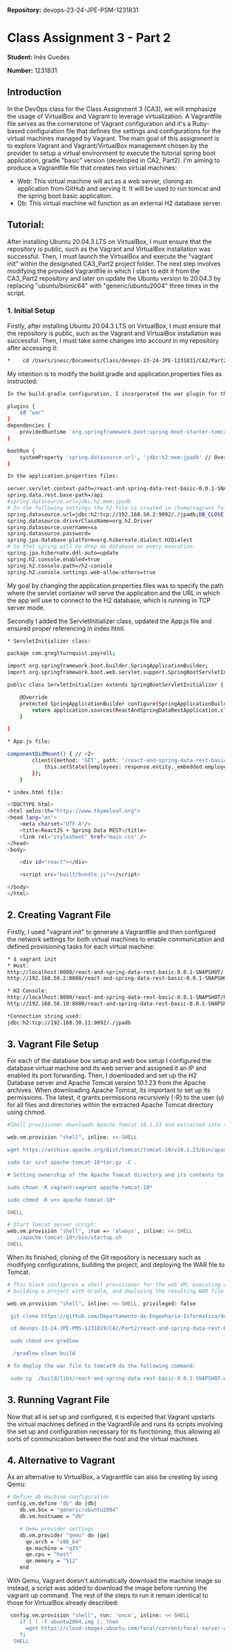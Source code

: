 


<strong>Repository:</strong> devops-23-24-JPE-PSM-1231831
 <p></p>

# Class Assignment 3 - Part 2

<p></p>

<strong>Student: </strong>
Inês Guedes
 <p></p>

<strong>Number:</strong>
1231831
<p></p>

<p>
</p>
<p></p>

## Introduction
In the DevOps class for the Class Assignment 3 (CA3), we will emphasize the usage of VirtualBox and Vagrant to leverage virtualization.
A Vagrantfile file serves as the cornerstone of Vagrant configuration and it's a Ruby-based configuration file that defines the settings and configurations for the virtual machines managed by Vagrant.
The main goal of this assignment is to explore Vagrant and Vagrant/VirtualBox management  chosen by the provider to setup a virtual environment to execute the tutorial spring boot application, gradle ”basic” version (developed in CA2, Part2). I'm aiming to produce a Vagrantfile file that creates two virtual machines:

* Web: This virtual machine will act as a web server, cloning an application from GitHub and serving it. It will be used to run tomcat and the spring boot basic application.
* Db: This virtual machine wil function as an external H2 database server.
<p></p>
<p></p>

## Tutorial: 
<p></p>
<p></p>

After installing Ubuntu 20.04.3 LTS on VirtualBox, I must ensure that the repository is public, such as the Vagrant and VirtualBox installation was successful.
Then, I must launch the VirtualBox and execute the "vagrant init" within the designated CA3_Part2 project folder.
The next step involves modifying the provided Vagrantfile in which I start to edit it from the CA3_Part2 repository and later on update the Ubuntu version to 20.04.3 by replacing "ubuntu/bionic64" with "generic/ubuntu2004" three times in the script.

<p></p>
<p></p>

### 1. Initial Setup
<p></p>
Firstly, after installing Ubuntu 20.04.3 LTS on VirtualBox, I must ensure that the repository is public, such as the Vagrant and VirtualBox installation was successful.
Then, I must take some changes into account in my repository after accessing it: <p></p>

```bash
*	 cd /Users/inesc/Documents/Class/devops-23-24-JPE-1231831/CA2/Part2
```
<p></p>
My intention is to modify the build.gradle and application.properties files as instructed: <p></p>

```bash
In the build.gradle configuration, I incorporated the war plugin for the creation of a WAR file used to deploy the app onto a Tomcat server with the "spring-boot-starter-tomcat" dependency. My goal is to override the database access configuration of a H2 database.

plugins {
	id "war"
}
dependencies {
	providedRuntime 'org.springframework.boot:spring-boot-starter-tomcat'
}

bootRun {
	systemProperty 'spring.datasource.url', 'jdbc:h2:mem:jpadb' // Override the datasource URL
}
```

<p></p>
<p></p>

```bash
In the application.properties files:

server.servlet.context-path=/react-and-spring-data-rest-basic-0.0.1-SNAPSHOT
spring.data.rest.base-path=/api
#spring.datasource.url=jdbc:h2:mem:jpadb
# In the following settings the h2 file is created in /home/vagrant folder
spring.datasource.url=jdbc:h2:tcp://192.168.50.2:9092/./jpadb;DB_CLOSE_DELAY=-1;DB_CLOSE_ON_EXIT=FALSE
spring.datasource.driverClassName=org.h2.Driver
spring.datasource.username=sa
spring.datasource.password=
spring.jpa.database-platform=org.hibernate.dialect.H2Dialect
# So that spring will no drop de database on every execution.
spring.jpa.hibernate.ddl-auto=update
spring.h2.console.enabled=true
spring.h2.console.path=/h2-console
spring.h2.console.settings.web-allow-others=true

```
<p></p>

My goal by changing the application.properties files was to specify the path where the servlet container will serve the application and the URL in which the app will use to connect to the H2 database, which is running in TCP server mode.

 <p></p>
Secondly I added the ServletInitializer class, updated the App.js file and ensured proper referencing in index.html. <p></p>

```bash
* ServletInitializer class:

package com.greglturnquist.payroll;

import org.springframework.boot.builder.SpringApplicationBuilder;
import org.springframework.boot.web.servlet.support.SpringBootServletInitializer;

public class ServletInitializer extends SpringBootServletInitializer {

    @Override
    protected SpringApplicationBuilder configure(SpringApplicationBuilder application) {
        return application.sources(ReactAndSpringDataRestApplication.class);
    }

}

```
<p></p>

```bash
* App.js file:

componentDidMount() { // <2>
		client({method: 'GET', path: '/react-and-spring-data-rest-basic-0.0.1-SNAPSHOT/api/employees'}).done(response => {
			this.setState({employees: response.entity._embedded.employees});
		});
	}

```

<p></p>

```bash
* index.html file:

<!DOCTYPE html>
<html xmlns:th="https://www.thymeleaf.org">
<head lang="en">
    <meta charset="UTF-8"/>
    <title>ReactJS + Spring Data REST</title>
    <link rel="stylesheet" href="main.css" />
</head>
<body>

    <div id="react"></div>

    <script src="built/bundle.js"></script>

</body>
</html>

```

<p></p>
<p></p>

## 2. Creating Vagrant File

<p></p>

Firstly, I used "vagrant init" to generate a Vagrantfile and then configured the network settings for both virtual machines to enable communication and defined provisioning tasks for each virtual machine:
<p></p>

```bash
* $ vagrant init
* Host:
http://localhost:8080/react-and-spring-data-rest-basic-0.0.1-SNAPSHOT/
http://192.168.50.2:8080/react-and-spring-data-rest-basic-0.0.1-SNAPSHOT/

* H2 Console:
http://localhost:8080/react-and-spring-data-rest-basic-0.0.1-SNAPSHOT/h2-console
http://192.168.56.10:8080/react-and-spring-data-rest-basic-0.0.1-SNAPSHOT/h2-console

*Connection string used:
jdbc:h2:tcp://192.168.30.11:9092/./jpadb
```

<p></p>
<p></p>

## 3. Vagrant File Setup

<p></p>

For each of the database box setup and web box setup I configured the database virtual machine and its web server and assigned it an IP and enabled its port forwarding.
Then, I downloaded and set up the H2 Database server and Apache Tomcat version 10.1.23 from the Apache archives.
When downloading Apache Tomcat, its important to set up its permissions. The latest, it grants permissions recursively (-R) to the user (u) for all files and directories within the extracted Apache Tomcat directory using chmod.

<p></p>

```bash
#Shell provisioner downloads Apache Tomcat 10.1.23 and extracted into the current directory.

web.vm.provision "shell", inline: <<-SHELL

wget https://archive.apache.org/dist/tomcat/tomcat-10/v10.1.23/bin/apache-tomcat-10.1.23.tar.gz

sudo tar xzvf apache-tomcat-10*tar.gz -C .

# Setting ownership of the Apache Tomcat directory and its contents to the user vagrant and granting execute permissions recursively.

sudo chown -R vagrant:vagrant apache-tomcat-10*

sudo chmod -R u+x apache-tomcat-10*

SHELL
```

<p></p>

```bash
# Start Tomcat server script:
web.vm.provision "shell", :run => 'always', inline: <<-SHELL
   ./apache-tomcat-10*/bin/startup.sh
SHELL
```

<p></p>

When its finished, cloning of the Git repository is necessary such as modifying configurations, building the project, and deploying the WAR file to Tomcat. <p></p>

```bash
# This block configures a shell provisioner for the web VM, executing a series of commands including cloning a Git repository,
# building a project with Gradle, and deploying the resulting WAR file to a Tomcat directory, all without elevated privileges.

web.vm.provision "shell", inline: <<-SHELL, privileged: false

 git clone https://github.com/Departamento-de-Engenharia-Informatica/devops-23-24-JPE-PMS-1231819.git

 cd devops-23-24-JPE-PMS-1231819/CA2/Part2/react-and-spring-data-rest-basic

 sudo chmod u+x gradlew

 ./gradlew clean build

# To deploy the war file to tomcat9 do the following command:

 sudo cp ./build/libs/react-and-spring-data-rest-basic-0.0.1-SNAPSHOT.war ~/apache-tomcat-10*/webapps/
```

<p></p>
<p></p>

## 3. Running Vagrant File
<p></p>
Now that all is set up and configured, it is expected that Vagrant upstarts the virtual machines defined in the VagrantFile and runs its scripts involving the set up and configuration necessary for its functioning, thus allowing all sorts of communication between the host and the virtual machines.
<p></p>
<p></p>

## 4. Alternative to Vagrant
<p></p> 
As an alternative to VirtualBox, a Vagrantfile can also be creating by using Qemu: <p></p>

```bash
# Define db machine configuration
config.vm.define "db" do |db|
    db.vm.box = "generic/ubuntu2004"
    db.vm.hostname = "db"

    # Qemu provider settings
    db.vm.provider "qemu" do |qe|
      qe.arch = "x86_64"
      qe.machine = "q35"
      qe.cpu = "host"
      qe.memory = "512"
    end
```
 <p></p>

With Qemu, Vagrant doesn't automatically download the machine image so instead, a script was added to download the image before running the vagrant up command.
The rest of the steps to run it remain identical to those for VirtualBox already described:
 <p></p>
 
```bash
 config.vm.provision "shell", run: 'once', inline: <<-SHELL
    if [ ! -f ubuntu2004.img ]; then
      wget https://cloud-images.ubuntu.com/focal/current/focal-server-cloudimg-amd64.img -O ubuntu2004.img
    fi
  SHELL
```
 <p></p>

